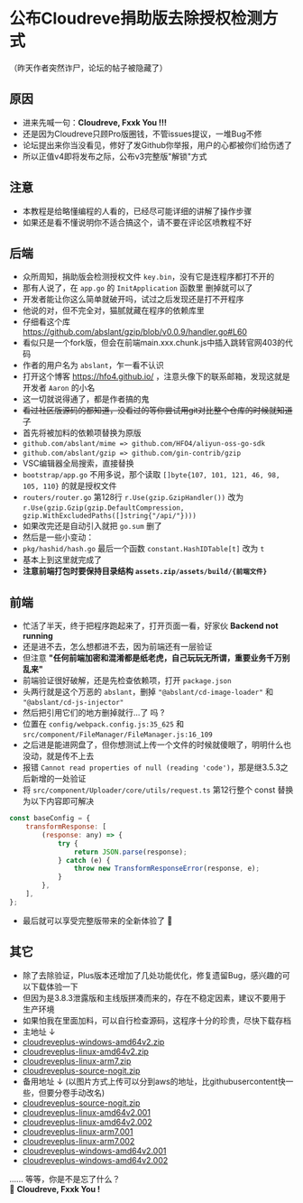 # 公布Cloudreve捐助版去除授权检测方式

（昨天作者突然诈尸，论坛的帖子被隐藏了）

## 原因
+ 进来先喊一句：**Cloudreve, Fxxk You !!!**
+ 还是因为Cloudreve只顾Pro版圈钱，不管issues提议，一堆Bug不修
+ 论坛提出来你当没看见，修好了发Github你举报，用户的心都被你们给伤透了
+ 所以正值v4即将发布之际，公布v3完整版"解锁"方式

## 注意
+ 本教程是给略懂编程的人看的，已经尽可能详细的讲解了操作步骤
+ 如果还是看不懂说明你不适合搞这个，请不要在评论区喷教程不好

## 后端
+ 众所周知，捐助版会检测授权文件 `key.bin`，没有它是连程序都打不开的
+ 那有人说了，在 `app.go` 的 `InitApplication` 函数里 删掉就可以了
+ 开发者能让你这么简单就破开吗，试过之后发现还是打不开程序
+ 他说的对，但不完全对，猫腻就藏在程序的依赖库里
+ 仔细看这个库 https://github.com/abslant/gzip/blob/v0.0.9/handler.go#L60
+ 看似只是一个fork版，但会在前端main.xxx.chunk.js中插入跳转官网403的代码
+ 作者的用户名为 `abslant`，乍一看不认识
+ 打开这个博客 https://hfo4.github.io/ ，注意头像下的联系邮箱，发现这就是开发者 `Aaron` 的小名
+ 这一切就说得通了，都是作者搞的鬼
+ ~~看过社区版源码的都知道，没看过的等你尝试用git对比整个仓库的时候就知道了~~
+ 首先将被加料的依赖项替换为原版
+ `github.com/abslant/mime => github.com/HFO4/aliyun-oss-go-sdk`
+ `github.com/abslant/gzip => github.com/gin-contrib/gzip`
+ VSC编辑器全局搜索，直接替换
+ `bootstrap/app.go` 不用多说，那个读取 `[]byte{107, 101, 121, 46, 98, 105, 110}` 的就是授权文件
+ `routers/router.go` 第128行 `r.Use(gzip.GzipHandler())` 改为 `r.Use(gzip.Gzip(gzip.DefaultCompression, gzip.WithExcludedPaths([]string{"/api/"})))`
+ 如果改完还是自动引入就把 `go.sum` 删了
+ 然后是一些小变动：
+ `pkg/hashid/hash.go` 最后一个函数 `constant.HashIDTable[t]` 改为 `t`
+ 基本上到这里就完成了
+ **注意前端打包时要保持目录结构 `assets.zip/assets/build/{前端文件}`**

## 前端
+ 忙活了半天，终于把程序跑起来了，打开页面一看，好家伙 **Backend not running**
+ 还是进不去，怎么想都进不去，因为前端还有一层验证
+ 但注意 **"任何前端加密和混淆都是纸老虎，自己玩玩无所谓，重要业务千万别乱来"**
+ 前端验证很好破解，还是先检查依赖项，打开 `package.json`
+ 头两行就是这个万恶的 `abslant`，删掉 `"@abslant/cd-image-loader"` 和 `"@abslant/cd-js-injector"`
+ 然后把引用它们的地方删掉就行...了 吗 ?
+ 位置在 `config/webpack.config.js:35_625` 和 `src/component/FileManager/FileManager.js:16_109`
+ 之后进是能进网盘了，但你想测试上传一个文件的时候就傻眼了，明明什么也没动，就是传不上去
+ 报错 `Cannot read properties of null (reading 'code')`，那是继3.5.3之后新增的一处验证
+ 将 `src/component/Uploader/core/utils/request.ts` 第12行整个 const 替换为以下内容即可解决
```js
const baseConfig = {
    transformResponse: [
        (response: any) => {
            try {
                return JSON.parse(response);
            } catch (e) {
                throw new TransformResponseError(response, e);
            }
        },
    ],
};
```
+ 最后就可以享受完整版带来的全新体验了 🎉

## 其它
+ 除了去除验证，Plus版本还增加了几处功能优化，修复遗留Bug，感兴趣的可以下载体验一下
+ 但因为是3.8.3泄露版和主线版拼凑而来的，存在不稳定因素，建议不要用于生产环境
+ 如果怕我在里面加料，可以自行检查源码，这程序十分的珍贵，尽快下载存档
+ 主地址 ↓
+ [cloudreveplus-windows-amd64v2.zip](https://github.com/cloudreve/Cloudreve/files/14327258/cloudreveplus-windows-amd64v2.zip)
+ [cloudreveplus-linux-amd64v2.zip](https://github.com/cloudreve/Cloudreve/files/14327249/cloudreveplus-linux-amd64v2.zip)
+ [cloudreveplus-linux-arm7.zip](https://github.com/cloudreve/Cloudreve/files/14327254/cloudreveplus-linux-arm7.zip)
+ [cloudreveplus-source-nogit.zip](https://github.com/cloudreve/Cloudreve/files/14327256/cloudreveplus-source-nogit.zip)
+ 备用地址 ↓ (以图片方式上传可以分到aws的地址，比githubusercontent快一些，但要分卷手动改名)
+ [cloudreveplus-source-nogit.zip](https://github.com/cloudreve/frontend/assets/100983035/4fe3ae36-275d-41e9-89fe-2a746f512bde)
+ [cloudreveplus-linux-amd64v2.001](https://github.com/cloudreve/frontend/assets/100983035/71dab1b8-8a01-4609-bf1d-ab8f6c5df57d)
+ [cloudreveplus-linux-amd64v2.002](https://github.com/cloudreve/frontend/assets/100983035/423cb9cb-9dae-47e9-baf3-43a48202fe06)
+ [cloudreveplus-linux-arm7.001](https://github.com/cloudreve/frontend/assets/100983035/a03f6c72-3ee8-44f4-96ed-ca385bc87c5c)
+ [cloudreveplus-linux-arm7.002](https://github.com/cloudreve/frontend/assets/100983035/e3f9a73d-9019-4c60-a41b-b53a9184aad9)
+ [cloudreveplus-windows-amd64v2.001](https://github.com/cloudreve/frontend/assets/100983035/a6d68487-3f40-4f6c-9cab-857d4128fb7d)
+ [cloudreveplus-windows-amd64v2.002](https://github.com/cloudreve/frontend/assets/100983035/c3620b29-8ced-4aa7-a02b-8d14c0bf4815)

......
等等，你是不是忘了什么？<br>
📢 **Cloudreve, Fxxk You !**
